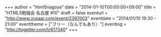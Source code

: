 +++
author = "html5nagoya"
date = "2014-01-10T00:00:00+09:00"
title = "HTML5勉強会 名古屋 #10"
draft = false
eventurl = "http://www.zusaar.com/event/2397003"
eventdate = "2014/01/10 19:30 - 21:00"
eventtheme = ["フリー（なんでもあり）"]
eventlog = "http://togetter.com/li/617340"
+++
